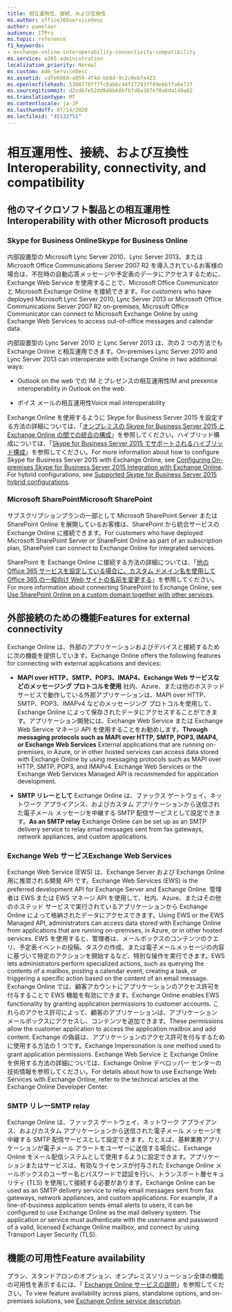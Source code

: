 ```yaml
---
title: 相互運用性、接続、および互換性
ms.author: office365servicedesc
author: pamelaar
audience: ITPro
ms.topic: reference
f1_keywords:
- exchange-online-interoperability-connectivity-compatibility
ms.service: o365-administration
localization_priority: Normal
ms.custom: Adm_ServiceDesc
ms.assetid: cdfe686d-a059-4f4d-bb8d-9c2c0ebfa423
ms.openlocfilehash: 5308770ff7fc6ab6c44f27293ff89ebbffa6e72f
ms.sourcegitcommit: d2cd67e52dd646b68bfbfd8a387e70a6da140a62
ms.translationtype: MT
ms.contentlocale: ja-JP
ms.lasthandoff: 07/14/2020
ms.locfileid: "45132751"
---
```

# <a name="interoperability-connectivity-and-compatibility"></a><span data-ttu-id="9998a-102">相互運用性、接続、および互換性</span><span class="sxs-lookup"><span data-stu-id="9998a-102">Interoperability, connectivity, and compatibility</span></span>

## <a name="interoperability-with-other-microsoft-products"></a><span data-ttu-id="9998a-103">他のマイクロソフト製品との相互運用性</span><span class="sxs-lookup"><span data-stu-id="9998a-103">Interoperability with other Microsoft products</span></span>

### <a name="skype-for-business-online"></a><span data-ttu-id="9998a-104">Skype for Business Online</span><span class="sxs-lookup"><span data-stu-id="9998a-104">Skype for Business Online</span></span>

<span data-ttu-id="9998a-105">内部設置型の Microsoft Lync Server 2010、Lync Server 2013、または Microsoft Office Communications Server 2007 R2 を導入されているお客様の場合は、不在時の自動応答メッセージや予定表のデータにアクセスするために、Exchange Web Service を使用することで、Microsoft Office Communicator と Microsoft Exchange Online を接続できます。</span><span class="sxs-lookup"><span data-stu-id="9998a-105">For customers who have deployed Microsoft Lync Server 2010, Lync Server 2013 or Microsoft Office Communications Server 2007 R2 on-premises, Microsoft Office Communicator can connect to Microsoft Exchange Online by using Exchange Web Services to access out-of-office messages and calendar data.</span></span>
  
<span data-ttu-id="9998a-106">内部設置型の Lync Server 2010 と Lync Server 2013 は、次の 2 つの方法でも Exchange Online と相互運用できます。</span><span class="sxs-lookup"><span data-stu-id="9998a-106">On-premises Lync Server 2010 and Lync Server 2013 can interoperate with Exchange Online in two additional ways:</span></span>
  
- <span data-ttu-id="9998a-107">Outlook on the web での IM とプレゼンスの相互運用性</span><span class="sxs-lookup"><span data-stu-id="9998a-107">IM and presence interoperability in Outlook on the web</span></span>
    
- <span data-ttu-id="9998a-108">ボイス メールの相互運用性</span><span class="sxs-lookup"><span data-stu-id="9998a-108">Voice mail interoperability</span></span>
    
<span data-ttu-id="9998a-p101">Exchange Online を使用するように Skype for Business Server 2015 を設定する方法の詳細については、「[オンプレミスの Skype for Business Server 2015 と Exchange Online の間での統合の構成](https://go.microsoft.com/fwlink/p/?LinkId=271804)」を参照してください。ハイブリッド構成については、「[Skype for Business Server 2015 でサポートされるハイブリッド構成](https://go.microsoft.com/fwlink/?LinkID=513084)」を参照してください。</span><span class="sxs-lookup"><span data-stu-id="9998a-p101">For more information about how to configure Skype for Business Server 2015 with Exchange Online, see [Configuring On-premises Skype for Business Server 2015 Integration with Exchange Online](https://go.microsoft.com/fwlink/p/?LinkId=271804). For hybrid configurations, see [Supported Skype for Business Server 2015 hybrid configurations](https://go.microsoft.com/fwlink/?LinkID=513084).</span></span>
  
### <a name="microsoft-sharepoint"></a><span data-ttu-id="9998a-111">Microsoft SharePoint</span><span class="sxs-lookup"><span data-stu-id="9998a-111">Microsoft SharePoint</span></span>

<span data-ttu-id="9998a-112">サブスクリプションプランの一部として Microsoft SharePoint Server または SharePoint Online を展開しているお客様は、SharePoint から統合サービスの Exchange Online に接続できます。</span><span class="sxs-lookup"><span data-stu-id="9998a-112">For customers who have deployed Microsoft SharePoint Server or SharePoint Online as part of an subscription plan, SharePoint can connect to Exchange Online for integrated services.</span></span>
  
<span data-ttu-id="9998a-113">SharePoint を Exchange Online に接続する方法の詳細については、「[他の Office 365 サービスを設定している場合に、カスタム ドメイン名を使用して Office 365 の一般向け Web サイトの名前を変更する](https://go.microsoft.com/fwlink/?LinkId=271805)」を参照してください。</span><span class="sxs-lookup"><span data-stu-id="9998a-113">For more information about connecting SharePoint to Exchange Online, see [Use SharePoint Online on a custom domain together with other services](https://go.microsoft.com/fwlink/?LinkId=271805).</span></span>
  
## <a name="features-for-external-connectivity"></a><span data-ttu-id="9998a-114">外部接続のための機能</span><span class="sxs-lookup"><span data-stu-id="9998a-114">Features for external connectivity</span></span>

<span data-ttu-id="9998a-115">Exchange Online は、外部のアプリケーションおよびデバイスと接続するために次の機能を提供しています。</span><span class="sxs-lookup"><span data-stu-id="9998a-115">Exchange Online offers the following features for connecting with external applications and devices:</span></span>
  
- <span data-ttu-id="9998a-p102">**MAPI over HTTP、SMTP、POP3、IMAP4、Exchange Web サービスなどのメッセージング プロトコルを使用** 社内、Azure、または他のホステッド サービスで動作している外部アプリケーションは、MAPI over HTTP、SMTP、POP3、IMAPv4 などのメッセージング プロトコルを使用して、Exchange Online によって保存されたデータにアクセスすることができます。アプリケーション開発には、Exchange Web Service または Exchange Web Service マネージ API を使用することをお勧めします。</span><span class="sxs-lookup"><span data-stu-id="9998a-p102">**Through messaging protocols such as MAPI over HTTP, SMTP, POP3, IMAP4, or Exchange Web Services** External applications that are running on-premises, in Azure, or in other hosted services can access data stored with Exchange Online by using messaging protocols such as MAPI over HTTP, SMTP, POP3, and IMAPv4. Exchange Web Services or the Exchange Web Services Managed API is recommended for application development.</span></span> 
    
- <span data-ttu-id="9998a-118">**SMTP リレーとして** Exchange Online は、ファックス ゲートウェイ、ネットワーク アプライアンス、およびカスタム アプリケーションから送信された電子メール メッセージを中継する SMTP 配信サービスとして設定できます。</span><span class="sxs-lookup"><span data-stu-id="9998a-118">**As an SMTP relay** Exchange Online can be set up as an SMTP delivery service to relay email messages sent from fax gateways, network appliances, and custom applications.</span></span> 
    
### <a name="exchange-web-services"></a><span data-ttu-id="9998a-119">Exchange Web サービス</span><span class="sxs-lookup"><span data-stu-id="9998a-119">Exchange Web Services</span></span>

<span data-ttu-id="9998a-120">Exchange Web Service (EWS) は、Exchange Server および Exchange Online 用に推奨される開発 API です。</span><span class="sxs-lookup"><span data-stu-id="9998a-120">Exchange Web Services (EWS) is the preferred development API for Exchange Server and Exchange Online.</span></span> <span data-ttu-id="9998a-121">管理者は EWS または EWS マネージ API を使用して、社内、Azure、またはその他のホステッド サービスで実行されているアプリケーションから Exchange Online によって格納されたデータにアクセスできます。</span><span class="sxs-lookup"><span data-stu-id="9998a-121">Using EWS or the EWS Managed API, administrators can access data stored with Exchange Online from applications that are running on-premises, in Azure, or in other hosted services.</span></span> <span data-ttu-id="9998a-122">EWS を使用すると、管理者は、メールボックスのコンテンツのクエリ、予定表イベントの投稿、タスクの作成、または電子メールメッセージの内容に基づいて特定のアクションを開始するなど、特別な操作を実行できます。</span><span class="sxs-lookup"><span data-stu-id="9998a-122">EWS lets administrators perform specialized actions, such as querying the contents of a mailbox, posting a calendar event, creating a task, or triggering a specific action based on the content of an email message.</span></span> <span data-ttu-id="9998a-123">Exchange Online では、顧客アカウントにアプリケーションのアクセス許可を付与することで EWS 機能を有効にできます。</span><span class="sxs-lookup"><span data-stu-id="9998a-123">Exchange Online enables EWS functionality by granting application permissions to customer accounts.</span></span> <span data-ttu-id="9998a-124">これらのアクセス許可によって、顧客のアプリケーションは、アプリケーション メールボックスにアクセスし、コンテンツを追加できます。</span><span class="sxs-lookup"><span data-stu-id="9998a-124">These permissions allow the customer application to access the application mailbox and add content.</span></span> <span data-ttu-id="9998a-125">Exchange の偽装は、アプリケーションのアクセス許可を付与するために使用する方法の 1 つです。</span><span class="sxs-lookup"><span data-stu-id="9998a-125">Exchange Impersonation is one method used to grant application permissions.</span></span> <span data-ttu-id="9998a-126">Exchange Web Service と Exchange Online を併用する方法の詳細については、Exchange Online デベロッパー センターの技術情報を参照してください。</span><span class="sxs-lookup"><span data-stu-id="9998a-126">For details about how to use Exchange Web Services with Exchange Online, refer to the technical articles at the Exchange Online Developer Center.</span></span>
  
### <a name="smtp-relay"></a><span data-ttu-id="9998a-127">SMTP リレー</span><span class="sxs-lookup"><span data-stu-id="9998a-127">SMTP relay</span></span>

<span data-ttu-id="9998a-p104">Exchange Online は、ファックス ゲートウェイ、ネットワーク アプライアンス、およびカスタム アプリケーションから送信された電子メール メッセージを中継する SMTP 配信サービスとして設定できます。たとえば、基幹業務アプリケーションが電子メール アラートをユーザーに送信する場合に、Exchange Online をメール配信システムとして使用するように設定できます。アプリケーションまたはサービスは、有効なライセンスが付与された Exchange Online メールボックスのユーザー名とパスワードで認証を行い、トランスポート層セキュリティ (TLS) を使用して接続する必要があります。</span><span class="sxs-lookup"><span data-stu-id="9998a-p104">Exchange Online can be used as an SMTP delivery service to relay email messages sent from fax gateways, network appliances, and custom applications. For example, if a line-of-business application sends email alerts to users, it can be configured to use Exchange Online as the mail delivery system. The application or service must authenticate with the username and password of a valid, licensed Exchange Online mailbox, and connect by using Transport Layer Security (TLS).</span></span>
  
## <a name="feature-availability"></a><span data-ttu-id="9998a-131">機能の可用性</span><span class="sxs-lookup"><span data-stu-id="9998a-131">Feature availability</span></span>

<span data-ttu-id="9998a-132">プラン、スタンドアロンのオプション、オンプレミスソリューション全体の機能の可用性を表示するには、「 [Exchange Online サービスの説明](exchange-online-service-description.md)」を参照してください。</span><span class="sxs-lookup"><span data-stu-id="9998a-132">To view feature availability across plans, standalone options, and on-premises solutions, see [Exchange Online service description](exchange-online-service-description.md).</span></span>
  

